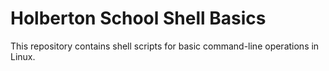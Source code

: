 # Holberton School Shell Basics
This repository contains shell scripts for basic command-line operations in Linux.
